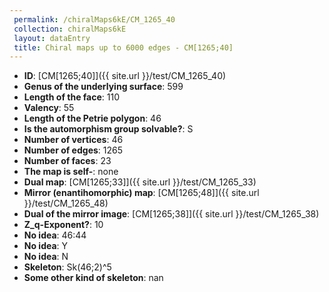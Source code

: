 ```yaml
--- 
 permalink: /chiralMaps6kE/CM_1265_40 
 collection: chiralMaps6kE
 layout: dataEntry
 title: Chiral maps up to 6000 edges - CM[1265;40]
---
```


- **ID**: [CM[1265;40]]({{ site.url }}/test/CM_1265_40)
- **Genus of the underlying surface**: 599
- **Length of the face**: 110
- **Valency**: 55
- **Length of the Petrie polygon**: 46
- **Is the automorphism group solvable?**: S
- **Number of vertices**: 46
- **Number of edges**: 1265
- **Number of faces**: 23
- **The map is self-**: none
- **Dual map**: [CM[1265;33]]({{ site.url }}/test/CM_1265_33)
- **Mirror (enantihomorphic) map**: [CM[1265;48]]({{ site.url }}/test/CM_1265_48)
- **Dual of the mirror image**: [CM[1265;38]]({{ site.url }}/test/CM_1265_38)
- **Z_q-Exponent?**: 10
- **No idea**:  46:44
- **No idea**: Y
- **No idea**: N
- **Skeleton**: Sk(46;2)^5
- **Some other kind of skeleton**: nan
